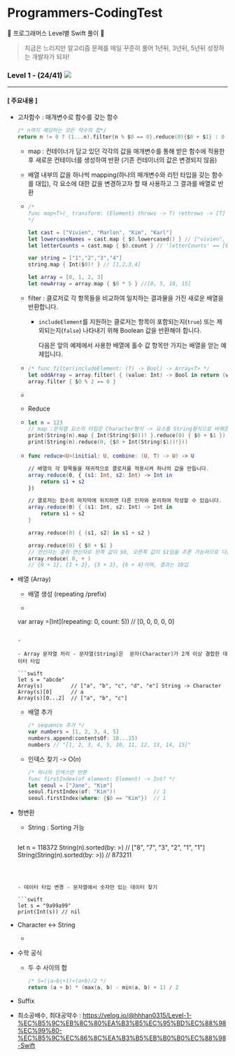 # Programmers-CodingTest
🐢 프로그래머스 Level별 Swift 풀이 🚀

>지금은 느리지만 알고리즘 문제를 매일 꾸준히 풀어 1년뒤, 3년뒤, 5년뒤 성장하는 개발자가 되자!



### Level 1 - (24/41) ![](https://us-central1-progress-markdown.cloudfunctions.net/progress/51)

---

#### [ 주요내용 ]

- 고차함수 : 매개변수로 함수를 갖는 함수

  ```swift
  /* n까지 해당하는 모든 약수의 합*/
  return n != 0 ? (1...n).filter{n % $0 == 0}.reduce(0){$0 + $1} : 0
  ```

  - map : 컨테이너가 담고 있던 각각의 값을 매개변수를 통해 받은 함수에 적용한 후 새로운 컨테이너를 생성하여 반환 (기존 컨테이너의 값은 변경되지 않음)

  - 배열 내부의 값을 하나씩 mapping(하나의 매개변수와 리턴 타입을 갖는 함수를 대입), 각 요소에 대한 값을 변경하고자 할 때 사용하고 그 결과를 배열로 반환

  - ```swift
    /*
    func map<T>(_ transform: (Element) throws -> T) rethrows -> [T]
    */
    
    let cast = ["Vivien", "Marlon", "Kim", "Karl"]
    let lowercaseNames = cast.map { $0.lowercased() } // ["vivien", "marlon", "kim", "karl"]
    let letterCounts = cast.map { $0.count } // 'letterCounts' == [6, 6, 3, 4]
    
    var string = ["1","2","3","4"]
    string.map { Int($0)! } // [1,2,3,4] 
    
    let array = [0, 1, 2, 3]
    let newArray = array.map { $0 * 5 } //[0, 5, 10, 15]
    ```

    

  - filter : 클로저로 각 항목들을 비교하여 일치하는 결과물을 가진 새로운 배열을 반환합니다.

    - `includeElement`를 지원하는 클로저는 항목이 포함되는지(`true`) 또는 제외되는지(`false`) 나타내기 위해 Boolean 값을 반환해야 합니다.

      다음은 앞의 예제에서 사용한 배열에 홀수 값 항목만 가지는 배열을 얻는 예제입니다.

  - ```swift
    /* func filter(includeElement: (T) -> Bool) -> Array<T> */
    let oddArray = array.filter( { (value: Int) -> Bool in return (value % 2 == 0) } )
    array.filter { $0 % 2 == 0 }
    ```

  - 

  - Reduce

  - ```swift
    let n = 123
    // map :문자열 요소의 타입은 Character형식 -> 요소를 String형식으로 바꿔준 다음, 다시 정수형으로 바꿈
    print(String(n).map { Int(String($0))! }.reduce(0) { $0 + $1 })
    print(String(n).reduce(0, {$0 + Int(String($1))!}))
    ```

  - ```swift
    func reduce<U>(initial: U, combine: (U, T) -> U) -> U
    
    // 배열의 각 항목들을 재귀적으로 클로저를 적용시켜 하나의 값을 만듭니다.
    array.reduce(0, { (s1: Int, s2: Int) -> Int in
        return s1 + s2
    })
    
    // 클로저는 함수의 마지막에 위치하면 다른 인자와 분리하여 작성할 수 있습니다.
    array.reduce(0) { (s1: Int, s2: Int) -> Int in
        return s1 + s2
    }
    
    array.reduce(0) { (s1, s2) in s1 + s2 }
    
    array.reduce(0) { $0 + $1 }
    // 연산자는 중위 연산자로 왼쪽 값이 $0, 오른쪽 값이 $1임을 추론 가능하므로 다음과 같이 생략 가능
    array.reduce( 0, + )
    // {0 + 1}, {1 + 2}, {3 + 3}, {6 + 4}이며, 결과는 10입
    ```

    

- 배열 (Array)

  - 배열 생성 (repeating /prefix)

  - ```swift
  var array =[Int](repeating: 0, count: 5)) // [0, 0, 0, 0, 0]
    ```

  - 

  - Array 문자열 처리 - 문자열(String)은  문자(Character)가 2개 이상 결합한 데이터 타입 

    ```swift
    let s = "abcde"
    Array(s)         // ["a", "b", "c", "d", "e"] String -> Character
    Array(s)[0]      // a
    Array(s)[0...2]  // ["a", "b", "c"]
    ```

  - 배열 추가

    ```swift
    /* sequence 추가 */
    var numbers = [1, 2, 3, 4, 5]
    numbers.append(contentsOf: 10...15) 
    numbers // "[1, 2, 3, 4, 5, 10, 11, 12, 13, 14, 15]"
    ```

  - 인덱스 찾기 -> O(*n*)

    ```swift
    /* 하나의 인덱스만 반환 
    func firstIndex(of element: Element) -> Int? */
    let seoul = ["Jane", "Kim"]
    seoul.firstIndex(of: "Kim")!            // 1
    seoul.firstIndex(where: {$0 == "Kim"})  // 1
    ```

- 형변환

  - String : Sorting 가능

    ```swift
  let n = 118372
    String(n).sorted(by: >)         // ["8", "7", "3", "2", "1", "1"]
    String(String(n).sorted(by: >)) // 873211
    ```
    

    
  - 데이터 타입 변경 - 문자열에서 숫자만 있는 데이터 찾기

    ```swift
    let s = "9a99a99"
    print(Int(s)) // nil
    ```

- Character <-> String

  - 

- 수학 공식

  - 두 수 사이의 합

    ```swift
    /* S=(∣a−b∣+1)∗(a+b)/2 */
    return (a + b) * (max(a, b) - min(a, b) + 1) / 2
    ```

    

- Suffix
- 최소공배수, 최대공약수 : https://velog.io/@hhhan0315/Level-1-%EC%B5%9C%EB%8C%80%EA%B3%B5%EC%95%BD%EC%88%98%EC%99%80-%EC%B5%9C%EC%86%8C%EA%B3%B5%EB%B0%B0%EC%88%98-Swift



